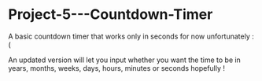 # Project-5---Countdown-Timer
A basic countdown timer that works only in seconds for now unfortunately :(

An updated version will let you input whether you want the time to be in years, months, weeks, days, hours, minutes or seconds hopefully !
